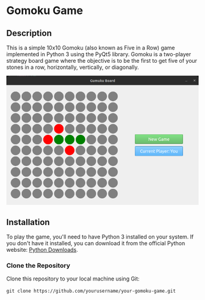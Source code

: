 # Gomoku Game

## Description

This is a simple 10x10 Gomoku (also known as Five in a Row) game implemented in Python 3 using the PyQt5 library. Gomoku is a two-player strategy board game where the objective is to be the first to get five of your stones in a row, horizontally, vertically, or diagonally.

![Gomoku Screenshot](images/gomoku_board.png)

## Installation

To play the game, you'll need to have Python 3 installed on your system. If you don't have it installed, you can download it from the official Python website: [Python Downloads](https://www.python.org/downloads/).

### Clone the Repository

Clone this repository to your local machine using Git:

```git clone https://github.com/yourusername/your-gomoku-game.git```
